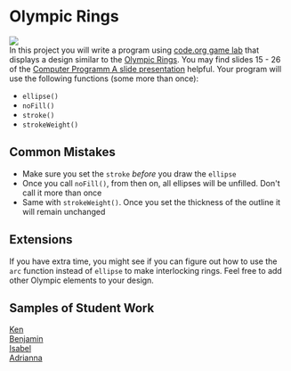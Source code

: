 Olympic Rings
=============
![](https://stillmed.olympic.org/media/Images/OlympicOrg/IOC/The_Organisation/The-Olympic-Rings/Olympic_rings_TM_c_IOC_All_rights_reserved_1.jpg?interpolation=lanczos-none&resize=700:*)   
In this project you will write a program using [code.org game lab](https://code.org/educate/gamelab) that displays a design similar to the [Olympic Rings](https://www.olympic.org/olympic-rings). You may find slides 15 - 26 of the [Computer Programm A slide presentation](https://docs.google.com/presentation/d/1fm_Di0qR4HpRWTf8tJtcW3u5by3OrilfXIPZ517K1js/edit?usp=sharing) helpful. Your program will use the following functions (some more than once):

*	`ellipse()`  
*	`noFill()`  
*	`stroke()`  
*	`strokeWeight()`

Common Mistakes
-----------------------
* Make sure you set the `stroke` *before* you draw the `ellipse`
* Once you call `noFill()`, from then on, all ellipses will be unfilled. Don't call it more than once
* Same with `strokeWeight()`. Once you set the thickness of the outline it will remain unchanged

Extensions
-----------------------
If you have extra time, you might see if you can figure out how to use the `arc` function instead of `ellipse` to make interlocking rings. Feel free to add other Olympic elements to your design.

Samples of Student Work
-----------------------
[Ken](https://studio.code.org/projects/gamelab/gBbNMY3k_XOmYP8b7W0cjePtJW_5xPOU8NImHPWRoOc)   
[Benjamin](https://studio.code.org/projects/gamelab/XN1NsUwt7Pzzibjufkw0GJsRsGEB9pBq501i-XV3L4s)   
[Isabel](http://isabel98b.github.io/OlympicRings)   
[Adrianna](http://bartalottia16.github.io/OlympicRings)   
